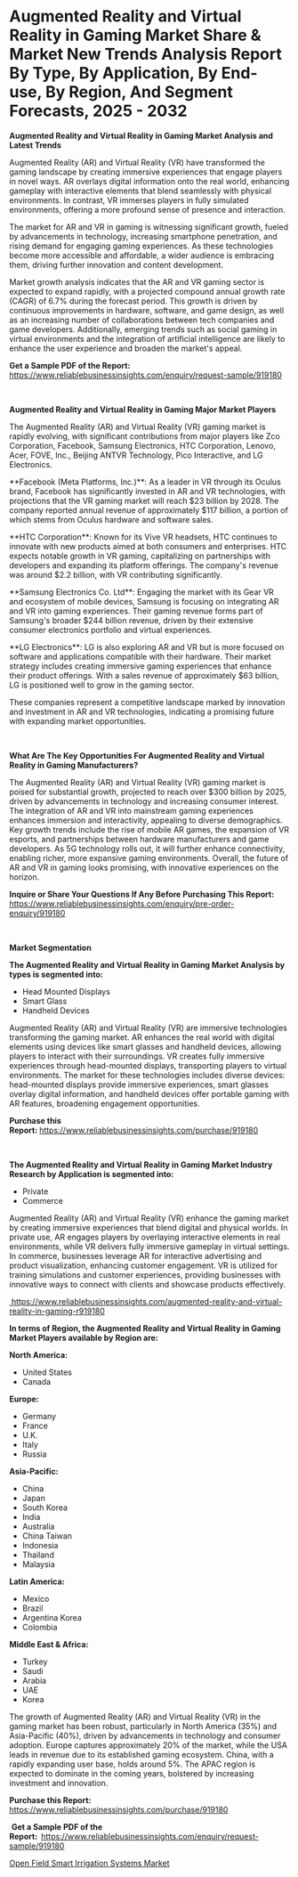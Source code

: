 <p><h1>Augmented Reality and Virtual Reality in Gaming Market Share & Market New Trends Analysis Report By Type, By Application, By End-use, By Region, And Segment Forecasts, 2025 - 2032</h1></p><p><strong>Augmented Reality and Virtual Reality in Gaming Market Analysis and Latest Trends</strong></p>
<p><p>Augmented Reality (AR) and Virtual Reality (VR) have transformed the gaming landscape by creating immersive experiences that engage players in novel ways. AR overlays digital information onto the real world, enhancing gameplay with interactive elements that blend seamlessly with physical environments. In contrast, VR immerses players in fully simulated environments, offering a more profound sense of presence and interaction.</p><p>The market for AR and VR in gaming is witnessing significant growth, fueled by advancements in technology, increasing smartphone penetration, and rising demand for engaging gaming experiences. As these technologies become more accessible and affordable, a wider audience is embracing them, driving further innovation and content development.</p><p>Market growth analysis indicates that the AR and VR gaming sector is expected to expand rapidly, with a projected compound annual growth rate (CAGR) of 6.7% during the forecast period. This growth is driven by continuous improvements in hardware, software, and game design, as well as an increasing number of collaborations between tech companies and game developers. Additionally, emerging trends such as social gaming in virtual environments and the integration of artificial intelligence are likely to enhance the user experience and broaden the market's appeal.</p></p>
<p><strong>Get a Sample PDF of the Report:&nbsp;</strong> <a href="https://www.reliablebusinessinsights.com/enquiry/request-sample/919180?utm_campaign=2290&utm_medium=2&utm_source=Github&utm_content=ia&utm_term=07032025&utm_id=augmented-reality-and-virtual-reality-in-gaming">https://www.reliablebusinessinsights.com/enquiry/request-sample/919180</a></p>
<p>&nbsp;</p>
<p><strong>Augmented Reality and Virtual Reality in Gaming Major Market Players</strong></p>
<p><p>The Augmented Reality (AR) and Virtual Reality (VR) gaming market is rapidly evolving, with significant contributions from major players like Zco Corporation, Facebook, Samsung Electronics, HTC Corporation, Lenovo, Acer, FOVE, Inc., Beijing ANTVR Technology, Pico Interactive, and LG Electronics.</p><p>**Facebook (Meta Platforms, Inc.)**: As a leader in VR through its Oculus brand, Facebook has significantly invested in AR and VR technologies, with projections that the VR gaming market will reach $23 billion by 2028. The company reported annual revenue of approximately $117 billion, a portion of which stems from Oculus hardware and software sales.</p><p>**HTC Corporation**: Known for its Vive VR headsets, HTC continues to innovate with new products aimed at both consumers and enterprises. HTC expects notable growth in VR gaming, capitalizing on partnerships with developers and expanding its platform offerings. The company's revenue was around $2.2 billion, with VR contributing significantly.</p><p>**Samsung Electronics Co. Ltd**: Engaging the market with its Gear VR and ecosystem of mobile devices, Samsung is focusing on integrating AR and VR into gaming experiences. Their gaming revenue forms part of Samsung's broader $244 billion revenue, driven by their extensive consumer electronics portfolio and virtual experiences.</p><p>**LG Electronics**: LG is also exploring AR and VR but is more focused on software and applications compatible with their hardware. Their market strategy includes creating immersive gaming experiences that enhance their product offerings. With a sales revenue of approximately $63 billion, LG is positioned well to grow in the gaming sector.</p><p>These companies represent a competitive landscape marked by innovation and investment in AR and VR technologies, indicating a promising future with expanding market opportunities.</p></p>
<p>&nbsp;</p>
<p><strong>What Are The Key Opportunities For Augmented Reality and Virtual Reality in Gaming Manufacturers?</strong></p>
<p><p>The Augmented Reality (AR) and Virtual Reality (VR) gaming market is poised for substantial growth, projected to reach over $300 billion by 2025, driven by advancements in technology and increasing consumer interest. The integration of AR and VR into mainstream gaming experiences enhances immersion and interactivity, appealing to diverse demographics. Key growth trends include the rise of mobile AR games, the expansion of VR esports, and partnerships between hardware manufacturers and game developers. As 5G technology rolls out, it will further enhance connectivity, enabling richer, more expansive gaming environments. Overall, the future of AR and VR in gaming looks promising, with innovative experiences on the horizon.</p></p>
<p><strong>Inquire or Share Your Questions If Any Before Purchasing This Report:</strong> <a href="https://www.reliablebusinessinsights.com/enquiry/pre-order-enquiry/919180?utm_campaign=2290&utm_medium=2&utm_source=Github&utm_content=ia&utm_term=07032025&utm_id=augmented-reality-and-virtual-reality-in-gaming">https://www.reliablebusinessinsights.com/enquiry/pre-order-enquiry/919180</a></p>
<p>&nbsp;</p>
<p><strong>Market Segmentation</strong></p>
<p><strong>The Augmented Reality and Virtual Reality in Gaming Market Analysis by types is segmented into:</strong></p>
<p><ul><li>Head Mounted Displays</li><li>Smart Glass</li><li>Handheld Devices</li></ul></p>
<p><p>Augmented Reality (AR) and Virtual Reality (VR) are immersive technologies transforming the gaming market. AR enhances the real world with digital elements using devices like smart glasses and handheld devices, allowing players to interact with their surroundings. VR creates fully immersive experiences through head-mounted displays, transporting players to virtual environments. The market for these technologies includes diverse devices: head-mounted displays provide immersive experiences, smart glasses overlay digital information, and handheld devices offer portable gaming with AR features, broadening engagement opportunities.</p></p>
<p><strong>Purchase this Report:&nbsp;</strong><a href="https://www.reliablebusinessinsights.com/purchase/919180?utm_campaign=2290&utm_medium=2&utm_source=Github&utm_content=ia&utm_term=07032025&utm_id=augmented-reality-and-virtual-reality-in-gaming">https://www.reliablebusinessinsights.com/purchase/919180</a></p>
<p>&nbsp;</p>
<p><strong>The Augmented Reality and Virtual Reality in Gaming Market Industry Research by Application is segmented into:</strong></p>
<p><ul><li>Private</li><li>Commerce</li></ul></p>
<p><p>Augmented Reality (AR) and Virtual Reality (VR) enhance the gaming market by creating immersive experiences that blend digital and physical worlds. In private use, AR engages players by overlaying interactive elements in real environments, while VR delivers fully immersive gameplay in virtual settings. In commerce, businesses leverage AR for interactive advertising and product visualization, enhancing customer engagement. VR is utilized for training simulations and customer experiences, providing businesses with innovative ways to connect with clients and showcase products effectively.</p></p>
<p><a href="https://www.reliablebusinessinsights.com/augmented-reality-and-virtual-reality-in-gaming-r919180?utm_campaign=2290&utm_medium=2&utm_source=Github&utm_content=ia&utm_term=07032025&utm_id=augmented-reality-and-virtual-reality-in-gaming">&nbsp;https://www.reliablebusinessinsights.com/augmented-reality-and-virtual-reality-in-gaming-r919180</a></p>
<p><strong>In terms of Region, the Augmented Reality and Virtual Reality in Gaming Market Players available by Region are:</strong></p>
<p>
    <p> <strong> North America: </strong>
        <ul>
            <li>United States</li>
            <li>Canada</li>
        </ul>
        </p> 
    <p> <strong> Europe: </strong>
        <ul>
            <li>Germany</li>
            <li>France</li>
            <li>U.K.</li>
            <li>Italy</li>
            <li>Russia</li>
        </ul>
        </p> 
    <p> <strong> Asia-Pacific: </strong>
        <ul>
            <li>China</li>
            <li>Japan</li>
            <li>South Korea</li>
            <li>India</li>
            <li>Australia</li>
            <li>China Taiwan</li>
            <li>Indonesia</li>
            <li>Thailand</li>
            <li>Malaysia</li>
        </ul>
        </p> 
    <p> <strong> Latin America: </strong>
        <ul>
            <li>Mexico</li>
            <li>Brazil</li>
            <li>Argentina Korea</li>
            <li>Colombia</li>
        </ul>
        </p> 
    <p> <strong> Middle East & Africa: </strong>
        <ul>
            <li>Turkey</li>
            <li>Saudi</li>
            <li>Arabia</li>
            <li>UAE</li>
            <li>Korea</li>
        </ul>
    </p>
    </p>
<p><p>The growth of Augmented Reality (AR) and Virtual Reality (VR) in the gaming market has been robust, particularly in North America (35%) and Asia-Pacific (40%), driven by advancements in technology and consumer adoption. Europe captures approximately 20% of the market, while the USA leads in revenue due to its established gaming ecosystem. China, with a rapidly expanding user base, holds around 5%. The APAC region is expected to dominate in the coming years, bolstered by increasing investment and innovation.</p></p>
<p><strong>Purchase this Report: </strong><a href="https://www.reliablebusinessinsights.com/purchase/919180?utm_campaign=2290&utm_medium=2&utm_source=Github&utm_content=ia&utm_term=07032025&utm_id=augmented-reality-and-virtual-reality-in-gaming">https://www.reliablebusinessinsights.com/purchase/919180</a></p>
<p>&nbsp;<strong>Get a Sample PDF of the Report:&nbsp;&nbsp;</strong><a href="https://www.reliablebusinessinsights.com/enquiry/request-sample/919180?utm_campaign=2290&utm_medium=2&utm_source=Github&utm_content=ia&utm_term=07032025&utm_id=augmented-reality-and-virtual-reality-in-gaming">https://www.reliablebusinessinsights.com/enquiry/request-sample/919180</a></p>
<p><strong></strong></p>
<p><p><a href="https://github.com/klindsey95/Market-Research-Report-List-1/blob/main/open-field-smart-irrigation-systems-market.md?utm_campaign=2290&utm_medium=2&utm_source=Github&utm_content=ia&utm_term=07032025&utm_id=augmented-reality-and-virtual-reality-in-gaming">Open Field Smart Irrigation Systems Market</a></p></p>